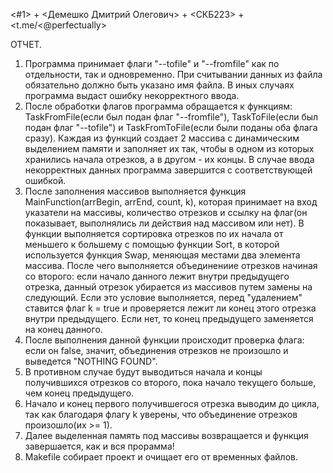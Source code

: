 <#1> + <Демешко Дмитрий Олегович> + <СКБ223> + <t.me/<@perfectually>


ОТЧЕТ.
1) Программа принимает флаги "--tofile" и "--fromfile" как по отдельности, так и одновременно. При считывании данных из файла обязательно должно быть указано имя файла. В иных случаях программа выдаст ошибку некорректного ввода.
2) После обработки флагов программа обращается к функциям: TaskFromFile(если был подан флаг "--fromfile"), TaskToFile(если был подан флаг "--tofile") и TaskFromToFile(если были поданы оба флага сразу).
Каждая из функций создает 2 массива с динамическим выделением памяти и заполняет их так, чтобы в одном из которых хранились начала отрезков, а в другом - их концы. В случае ввода некорректных данных программа завершится с соответствующей ошибкой.
3) После заполнения массивов выполняется функция MainFunction(arrBegin, arrEnd, count, k), которая принимает на вход указатели на массивы, количество отрезков и ссылку на флаг(он показывает, выполнялись ли действия над массивом или нет).
В функции выполняется сортировка отрезков по их начала от меньшего к большему с помощью функции Sort, в которой используется функция Swap, меняющая местами два элемента массива.
После чего выполняется объединениие отрезков начиная со второго: если начало данного лежит внутри предыдущего отрезка, данный отрезок убирается из массивов путем замены на следующий. Если это условие выполняется, перед "удалением" ставится флаг k = true и проверяется
лежит ли конец этого отрезка внутри предыдущего. Если нет, то конец предыдущего заменяется на конец данного.
4) После выполнения данной функции происходит проверка флага: если он false, значит, объединения отрезков не произошло и выведется "NOTHING FOUND".
5) В противном случае будут выводиться начала и концы получившихся отрезков со второго, пока начало текущего больше, чем конец предыдущего.
6) Начало и конец первого получившегося отрезка выводим до цикла, так как благодаря флагу k уверены, что объединение отрезков произошло(их >= 1).
7) Далее выделенная память под массивы возвращается и функция завершается, как и вся прорамма!
8) Makefile собирает проект и очищает его от временных файлов.
